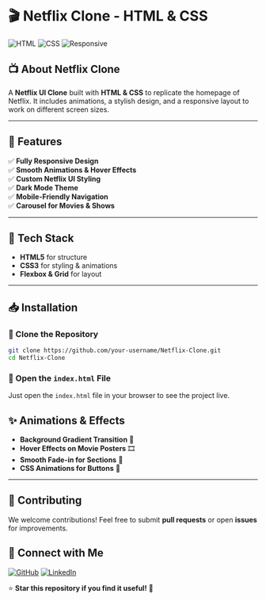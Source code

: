 # 🎬 Netflix Clone - HTML & CSS

![HTML](https://img.shields.io/badge/HTML5-orange?style=flat&logo=html5)
![CSS](https://img.shields.io/badge/CSS3-blue?style=flat&logo=css3)
![Responsive](https://img.shields.io/badge/Responsive-Design-green)

## 📺 About Netflix Clone
A **Netflix UI Clone** built with **HTML & CSS** to replicate the homepage of Netflix. It includes animations, a stylish design, and a responsive layout to work on different screen sizes.

---

## 🚀 Features
✅ **Fully Responsive Design**  
✅ **Smooth Animations & Hover Effects**  
✅ **Custom Netflix UI Styling**  
✅ **Dark Mode Theme**  
✅ **Mobile-Friendly Navigation**  
✅ **Carousel for Movies & Shows**  

---

## 🎨 Tech Stack
- **HTML5** for structure  
- **CSS3** for styling & animations  
- **Flexbox & Grid** for layout  

---

## 📥 Installation

### 🔹 Clone the Repository
```sh
git clone https://github.com/your-username/Netflix-Clone.git
cd Netflix-Clone
```

### 🔹 Open the `index.html` File
Just open the `index.html` file in your browser to see the project live.


## ✨ Animations & Effects
- **Background Gradient Transition** 🎨  
- **Hover Effects on Movie Posters** 🎞️  
- **Smooth Fade-in for Sections** 🔄  
- **CSS Animations for Buttons** 🚀  

---

## 🤝 Contributing
We welcome contributions! Feel free to submit **pull requests** or open **issues** for improvements.


## 📢 Connect with Me
[![GitHub](https://img.shields.io/badge/GitHub-black?logo=github&logoColor=white)](https://github.com/Adnaan-dev)
[![LinkedIn](https://img.shields.io/badge/LinkedIn-blue?logo=linkedin&logoColor=white)](https://www.linkedin.com/in/jan-adnan-farooq-b216b7321/)

⭐ **Star this repository if you find it useful!** 🚀

 
